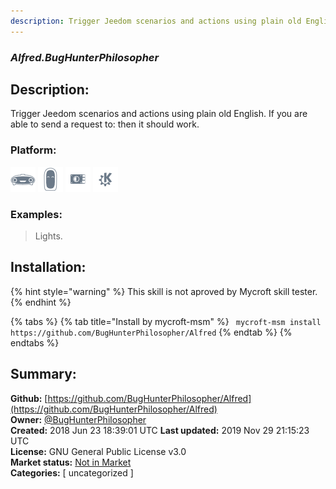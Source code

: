 ```yaml
---
description: Trigger Jeedom scenarios and actions using plain old English. If you are able to send a request to:
---
```


### _Alfred.BugHunterPhilosopher_  
## Description:  
Trigger Jeedom scenarios and actions using plain old English. If you are able to send a request to:
 then it should work.  
  
### Platform:  
 ![Mark I](../.gitbook/assets/mark-1-icon.png)  ![Mark II](../.gitbook/assets/mark-2-icon.png)  ![Picroft](../.gitbook/assets/picroft-icon.png)  ![plasmoid](../.gitbook/assets/kde.png)   
### Examples:  
> Lights.  
  
## Installation:  
{% hint style="warning" %}
This skill is not aproved by Mycroft skill tester.
{% endhint %}
    
{% tabs %}
{% tab title="Install by mycroft-msm" %}
``` mycroft-msm install https://github.com/BugHunterPhilosopher/Alfred```
{% endtab %}
  {% endtabs %}
    
## Summary:  
**Github:** [https://github.com/BugHunterPhilosopher/Alfred](https://github.com/BugHunterPhilosopher/Alfred)  
**Owner:** [@BugHunterPhilosopher](https://github.com/BugHunterPhilosopher)  
**Created:** 2018 Jun 23 18:39:01 UTC  **Last updated:** 2019 Nov 29 21:15:23 UTC  
**License:** GNU General Public License v3.0  
**Market status:** [Not in Market](https://market.mycroft.ai/skill/)  
**Categories:** [ uncategorized ]   
